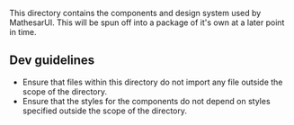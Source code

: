 This directory contains the components and design system used by MathesarUI. This will be spun off into a package of it's own at a later point in time.

## Dev guidelines
* Ensure that files within this directory do not import any file outside the scope of the directory.
* Ensure that the styles for the components do not depend on styles specified outside the scope of the directory.
